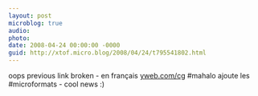 ```yaml
---
layout: post
microblog: true
audio: 
photo: 
date: 2008-04-24 00:00:00 -0000
guid: http://xtof.micro.blog/2008/04/24/t795541802.html
---
```

oops previous link broken - en français [yweb.com/cg](http://yweb.com/cg) #mahalo ajoute les  #microformats - cool news :)
